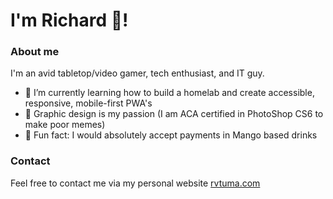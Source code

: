 # I'm Richard 👋!

### About me
I'm an avid tabletop/video gamer, tech enthusiast, and IT guy.

- 🌱 I’m currently learning how to build a homelab and create accessible, responsive, mobile-first PWA's
- 🐸 Graphic design is my passion (I am ACA certified in PhotoShop CS6 to make poor memes)
- 🥭 Fun fact: I would absolutely accept payments in Mango based drinks

### Contact

Feel free to contact me via my personal website [rvtuma.com](https://rvtuma.com)
